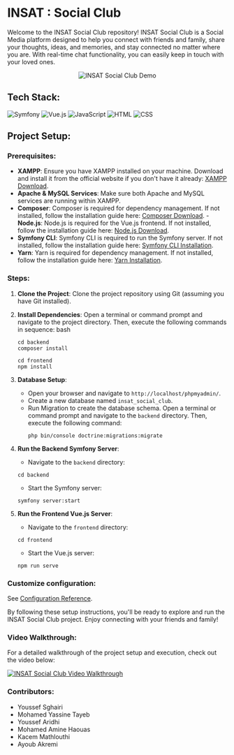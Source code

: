 # INSAT : Social Club

Welcome to the INSAT Social Club repository! INSAT Social Club is a Social Media platform designed to help you connect with friends and family, share your thoughts, ideas, and memories, and stay connected no matter where you are. With real-time chat functionality, you can easily keep in touch with your loved ones.

<p align="center">
  <img src="https://i.imgur.com/K8prkdB.gif" alt="INSAT Social Club Demo">
</p>

## Tech Stack:
![Symfony](https://img.icons8.com/color/48/000000/symfony.png)
![Vue.js](https://img.icons8.com/color/48/000000/vue-js.png)
![JavaScript](https://img.icons8.com/color/48/000000/javascript.png)
![HTML](https://img.icons8.com/color/48/000000/html-5.png)
![CSS](https://img.icons8.com/color/48/000000/css3.png)


## Project Setup:
### Prerequisites:
- **XAMPP**: Ensure you have XAMPP installed on your machine. Download and install it from the official website if you don't have it already: [XAMPP Download](https://www.apachefriends.org/download.html).
- **Apache & MySQL Services**: Make sure both Apache and MySQL services are running within XAMPP.
- **Composer**: Composer is required for dependency management. If not installed, follow the installation guide here: [Composer Download](https://getcomposer.org/download/).
-**Node.js**: Node.js is required for the Vue.js frontend. If not installed, follow the installation guide here: [Node.js Download](https://nodejs.org/en/download/).
- **Symfony CLI**: Symfony CLI is required to run the Symfony server. If not installed, follow the installation guide here: [Symfony CLI Installation](https://symfony.com/download).
- **Yarn**: Yarn is required for dependency management. If not installed, follow the installation guide here: [Yarn Installation](https://classic.yarnpkg.com/en/docs/install/).

### Steps:
1. **Clone the Project**: Clone the project repository using Git (assuming you have Git installed).

2. **Install Dependencies**: Open a terminal or command prompt and navigate to the project directory. Then, execute the following commands in sequence:
bash
   ```
   cd backend
   composer install
   ```
   ```
   cd frontend
   npm install
   ```

4. **Database Setup**:
    - Open your browser and navigate to `http://localhost/phpmyadmin/`.
    - Create a new database named `insat_social_club`.
    - Run Migration to create the database schema. Open a terminal or command prompt and navigate to the `backend` directory. Then, execute the following command: 
      ```
      php bin/console doctrine:migrations:migrate
      ```
5. **Run the Backend Symfony Server**:
    - Navigate to the `backend` directory:
   ```
   cd backend
   ```
    - Start the Symfony server:
   ```
   symfony server:start
   ```

6. **Run the Frontend Vue.js Server**:
    - Navigate to the `frontend` directory:
   ```
   cd frontend
   ```
    - Start the Vue.js server:
   ```
   npm run serve
   ```

### Customize configuration:
See [Configuration Reference](https://cli.vuejs.org/config/).

By following these setup instructions, you'll be ready to explore and run the INSAT Social Club project. Enjoy connecting with your friends and family!

### Video Walkthrough:
For a detailed walkthrough of the project setup and execution, check out the video below:

[![INSAT Social Club Video Walkthrough](https://img.youtube.com/vi/RM31fijAZvc/0.jpg)](https://youtu.be/RM31fijAZvc)

### Contributors:
- Youssef Sghairi
- Mohamed Yassine Tayeb
- Youssef Aridhi
- Mohamed Amine Haouas
- Kacem Mathlouthi
- Ayoub Akremi